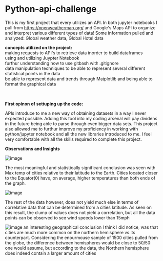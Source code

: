 # Python-api-challenge

This is my first project that every utilizes an API. In both jupyter notebooks I pull from https://openweathermap.org/ and Google's Maps API to organize and interpret various different types of data! Some information pulled and analyzed: Global weather data, Global Hotel data

**concepts utilized on the project:** <br />
making requests to API's to retrieve data inorder to build dataframes <br />
using and utilizing Juypter Notebook <br />
furthur understanding how to use gitbash with .gitignore <br />
data manipulation techniques to be able to represent several different statistical points in the data <br />
be able to represent data and trends through Matplotlib and being able to format the graphical data<br />
<br />
<br />

  **First opinon of settuping up the code:**
  
  APIs introduce to me a new way of obtaining datasets in a way I never expected possible. Adding this tool into my coding arsenal will pay dividens in the future being able to parse through even bigger data sets. This project also allowed me to furthur improve my proficiency in working with python/jupyter notebook and all the new libraries introduced to me. I feel very comfortable with all the skills required to complete this project.

   **Observations and Insights**

![image](https://user-images.githubusercontent.com/106775945/181159077-868f60cb-48f1-47b4-8d12-288a4078769b.png)

The most meaningful and statistically significant conclusion was seen with Max temp of cities relative to their latitude to the Earth. Cities located closer to the Equator(0) have, on average, higher temperatures than both ends of the graph.

![image](https://user-images.githubusercontent.com/106775945/181159318-442c7272-f1f5-4d77-82a9-6b6e5575a3a2.png)

The rest of the data however, does not yield much else in terms of correlative data that can be determined from a cities latitude. As seen on this result, the clump of values does not yield a correlation, but all the data points can be observed to see wind speeds lower than 15mph

![image](https://user-images.githubusercontent.com/106775945/181159491-3fa3a97d-d345-434e-9303-2ac49d7a13d5.png)
an interesting geographical conclusion I think I did notice, was that cities are much more common on the northern hemisphere vs its counterpart. Considering the enourmouse sample of 1500 cities pulled from the globe, the difference between hemispheres would be close to 50/50 one would assume, but according to the data, the Northern hemisphere does indeed contain a larger amount of cities 
